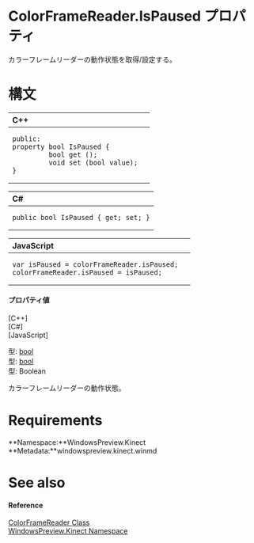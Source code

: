ColorFrameReader.IsPaused プロパティ  
==================================  

カラーフレームリーダーの動作状態を取得/設定する。
<span id="syntaxSection"></span>

構文
======  

<table>
<colgroup>
<col width="100%" />
</colgroup>
<thead>
<tr class="header">
<th align="left">C++</th>
</tr>
</thead>
<tbody>
<tr class="odd">
<td align="left"><pre><code>public:  
property bool IsPaused {  
         bool get ();  
         void set (bool value);  
}</code></pre></td>
</tr>
</tbody>
</table>

<table>
<colgroup>
<col width="100%" />
</colgroup>
<thead>
<tr class="header">
<th align="left">C#</th>
</tr>
</thead>
<tbody>
<tr class="odd">
<td align="left"><pre><code>public bool IsPaused { get; set; }</code></pre></td>
</tr>
</tbody>
</table>

<table>
<colgroup>
<col width="100%" />
</colgroup>
<thead>
<tr class="header">
<th align="left">JavaScript</th>
</tr>
</thead>
<tbody>
<tr class="odd">
<td align="left"><pre><code>var isPaused = colorFrameReader.isPaused;  
colorFrameReader.isPaused = isPaused;</code></pre></td>
</tr>
</tbody>
</table>

<span id="ID4EV"></span>
#### プロパティ値  

[C++]   
 [C\#]   
 [JavaScript]   

型: [bool](http://msdn.microsoft.com/en-us/library/hh755815.aspx)  
型: [bool](http://msdn.microsoft.com/en-us/library/system.boolean.aspx)  
型: Boolean  

カラーフレームリーダーの動作状態。

<span id="requirements"></span>

Requirements  
============  

**Namespace:**WindowsPreview.Kinect  
**Metadata:**windowspreview.kinect.winmd  

<span id="ID4EDB"></span>

See also  
========  

<span id="ID4EFB"></span>
#### Reference  

[ColorFrameReader Class](../../ColorFrameReader_Class.md)  
 [WindowsPreview.Kinect Namespace](../../../Kinect.md)  



<!--Please do not edit the data in the comment block below.-->
<!--
TOCTitle : IsPaused Property
RLTitle : ColorFrameReader.IsPaused Property
KeywordK : IsPaused property
KeywordK : ColorFrameReader.IsPaused property
KeywordF : WindowsPreview.Kinect.ColorFrameReader.IsPaused
KeywordF : ColorFrameReader.IsPaused
KeywordF : IsPaused
KeywordF : WindowsPreview.Kinect.ColorFrameReader.IsPaused
KeywordA : P:WindowsPreview.Kinect.ColorFrameReader.IsPaused
AssetID : P:WindowsPreview.Kinect.ColorFrameReader.IsPaused
Locale : en-us
CommunityContent : 1
APIType : Managed
APILocation : windowspreview.kinect.winmd
APIName : WindowsPreview.Kinect.ColorFrameReader.IsPaused
TargetOS : Windows
TopicType : kbSyntax
DevLang : VB
DevLang : CSharp
DevLang : JavaScript
DevLang : C++
DocSet : K4Wv2
ProjType : K4Wv2Proj
Technology : Kinect for Windows
Product : Kinect for Windows SDK v2
productversion : 20
-->
